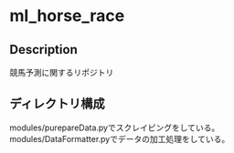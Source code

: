 # ml_horse_race

## Description
競馬予測に関するリポジトリ

## ディレクトリ構成
modules/purepareData.pyでスクレイピングをしている。
modules/DataFormatter.pyでデータの加工処理をしている。